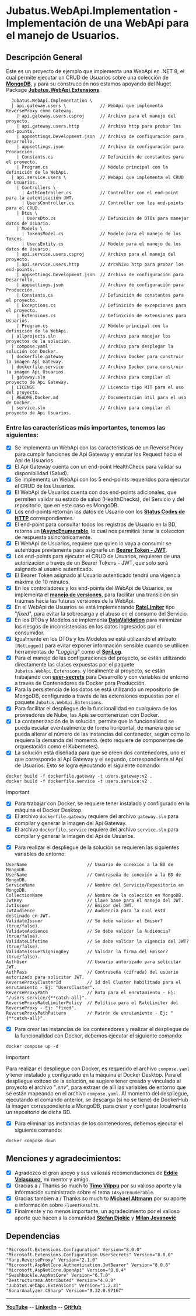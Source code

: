 # Jubatus.WebApi.Implementation - Implementación de una WebApi para el manejo de Usuarios.

## Descripción General

Este es un proyecto de ejemplo que implementa una WebApi en .NET 8, el cual permite ejecutar un CRUD de Usuarios sobre una colección de [**MongoDB**](https://www.mongodb.com), y para su construcción nos estamos apoyando del Nuget Package [**Jubatus.WebApi.Extensions**](https://www.nuget.org/packages/Jubatus.WebApi.Extensions/).

```
  Jubatus.WebApi.Implementation \
  | api.gateway.users \             // WebApi que implementa ReverseProxy como Gateway.
    | api.gateway.users.csproj      // Archivo para el manejo del proyecto.
    | api.gateway.users.http        // Archivo http para probar los end-points.
    | appsettings.Development.json  // Archivo de configuración para Desarrollo.
    | appsettings.json              // Archivo de configuración para Producción.
    | Constants.cs                  // Definición de constantes para el proyecto.
    | Program.cs                    // Módulo principal con la definición de la WebApi.
  | api.service.users \             // WebApi que implementa el CRUD de Usuarios.
    | Controllers \
      | AuthController.cs           // Controller con el end-point para la autenticación JWT.
      | UsersController.cs          // Controller con los end-points para el CRUD.
    | Dtos \
      | UsersDto.cs                 // Definición de DTOs para manejar datos de Usuario.
    | Models \
      | TokensModel.cs              // Modelo para el manejo de los Tokens.
      | UsersEntity.cs              // Modelo para el manejo de los datos de Usuario.
    | api.service.users.csproj      // Archivo para el manejo del proyecto.
    | api.service.users.http        // Arcvhivo http para probar los end-points.
    | appsettings.Development.json  // Archivo de configuración para Desarrollo.
    | appsettings.json              // Archivo de configuración para Producción.
    | Constants.cs                  // Definición de constantes para el proyecto.
    | Exceptions.cs                 // Definición de excepciones para el proyecto.
    | Extensions.cs                 // Definición de extensiones para Usuarios.
    | Program.cs                    // Módulo principal con la definición de la WebApi.
  | allprojects.sln                 // Archivo para manejar los proyectos de la solución.
  | compose.yaml                    // Archivo para desplegar la solución con Docker.
  | dockerfile.gateway              // Archivo Docker para construir la imagen Api Gateway.
  | dockerfile.service              // Archivo Docker para construir la imagen Api Usuarios.
  | gateway.sln                     // Archivo para compilar el proyecto de Api Gateway.
  | LICENSE                         // Licencia tipo MIT para el uso del proyecto.
  | README.Docker.md                // Documentación útil para el uso de Docker.
  | service.sln                     // Archivo para compilar el proyecto de Api Usuarios.    
```

### Entre las características más importantes, tenemos las siguientes:

- [x]  Se implementa un WebApi con las características de un ReverseProxy para cumplir funciones de Api Gateway y enrutar los Request hacia el Api de Usuarios.
- [x]  El Api Gateway cuenta con un end-point HealthCheck para validar su disponibilidad (Salud).
- [x]  Se implementa un WebApi con los 5 end-points requeridos para ejecutar el CRUD de los Usuarios.
- [x]  El WebApi de Usuarios cuenta con dos end-points adicionales, que permiten validar su estado de salud (HealthChecks), del Servicio y del repositorio, que en este caso es MongoDB.
- [x]  Los end-points retornan los datos de Usuario con los [**Status Codes de HTTP**](https://www.restapitutorial.com/httpstatuscodes) correspondientes.
- [x]  El end-point para consultar todos los registros de Usuario en la BD, retorna un [**IAsyncEnumerable**](https://www.milanjovanovic.tech/blog/csharp-yield-return-statement#working-with-iasyncenumerable), lo cual nos permitirá iterar la colección de respuesta asincrónicamente.
- [x]  El WebApi de Usuarios, requiere que quien lo vaya a consumir se autentique previamente para asignarle un [**Bearer Token - JWT**](https://jwt.io/introduction).
- [x]  Los end-points para ejecutar el CRUD de Usuarios, requieren de una autorizacion a través de un Bearer Tokens - JWT, que solo será asignado al usuario autenticado.
- [x]  El Bearer Token asignado al Usuario autenticado tendrá una vigencia máxima de 10 minutos.
- [x]  En los controladores y los end-points del WebApi de Usuarios, se implementa el [**manejo de versiones**](https://weblogs.asp.net/ricardoperes/asp-net-core-api-versioning), para facilitar una transición sin traumas hacia las futuras versiones de la WebApi.
- [x]  En el WebApi de Usuarios se está implementando [**RateLimiter**](https://learn.microsoft.com/en-us/dotnet/api/system.threading.ratelimiting.ratelimiter?view=aspnetcore-8.0) tipo "*fixed*", para evitar la sobrecarga y el abuso en el consumo del Servicio.
- [x]  En los DTOs y Modelos se implementa [**DataValidation**](https://learn.microsoft.com/en-us/aspnet/mvc/overview/older-versions-1/models-data/validation-with-the-data-annotation-validators-cs) para minimizar los riesgos de inconsistencias en los datos ingresados por el consumidor.
- [x]  Igualmente en los DTOs y los Modelos se está utilizando el atributo `[NotLogged]` para evitar exponer información sensible cuando se utilicen herramientas de "*Logging*" como el [**SeriLog**](https://serilog.net/).
- [x]  Para el manejo de las configuraciones del proyecto, se están utilizando directamente las clases expuestas por el paquete `Jubatus.WebApi.Extensions`. y localmente al proyecto, se están trabajando con [**user-secrets**](https://learn.microsoft.com/en-us/aspnet/core/security/app-secrets?view=aspnetcore-8.0&tabs=linux) para Desarrollo y con variables de entorno a través de Contenedores de Docker para Producción.
- [x]  Para la persistencia de los datos se está utilizando un repositorio de MongoDB, configurado a través de las extensiones expuestas por el paquete `Jubatus.WebApi.Extensions`.
- [x]  Para facilitar el despliegue de la funcionallidad en cualquiera de los proveedores de Nube, las Apis se contenerizan con Docker.
- [x]  La contenerización de la solución, permite que la funcionalidad se pueda escalar eventualmente de forma horizontal, de manera que se pueda alterar el número de las instancias del contenedor, según como lo requiera la demanda del momento. (esto requiere de componentes de orquestación como el Kubernetes).
- [x] La solución está diseñada para que se creen dos contenedores, uno el que corresponde al Api Gateway y el segundo, correspondiente al Api de Usuarios. Esto se logra ejecutando el siguiente comando:

```
docker build -f dockerfile.gateway -t users.gateway:v2 .
docker build -f dockerfile.service -t users.service:v2 .
```

> [!IMPORTANT]
> - [x]  Para trabajar con Docker, se requiere tener instalado y configurado en la máquina el Docker Desktop.
> - [x]  El archivo `dockerfile.gateway` requiere del archivo `gateway.sln` para compilar y generar la imagen del Api Gateway.
> - [x]  El archivo `dockerfile.service` requiere del archivo `service.sln` para compilar y generar la imagen del Api de Usuarios. 

- [x]  Para realizar el despliegue de la solución se requieren las siguientes variables de entorno:

```
UserName                       // Usuario de conexión a la BD de MongoDB.
UserName                       // Contraseña de conexión a la BD de MongoDB.
ServiceName                    // Nombre del Servicio/Repositorio en MongoDB.
CollectionName                 // Nombre de la colección en MongoDB.
JwtKey                         // Llave base para el manejo del JWT.
JwtIssuer                      // Emisor del JWT.
JwtAudience                    // Audiencia para la cual está destinado en JWT.
ValidateIssuer                 // Se debe validar el Emisor? (true/false).
ValidateAudience               // Se debe validar la Audiencia? (true/false).
ValidateLifetime               // Se debe validar la vigencia del JWT? (true/false).
ValidateIssuerSigningKey       // Validar la firma del Emisor? (true/false).
AuthUser                       // Usuario autorizado para solicitar JWT.
AuthPass                       // Contraseña (cifrada) del usuario autorizado para solicitar JWT.
ReverseProxyClusterId          // Id del Cluster habilitado para el enrutamiento - Ej: "UsersCluster".
ReverseProxyPath               // Ruta para el enrutamiento - Ej: "/users-service/{**catch-all}".
ReverseProxyRateLimiterPolicy  // Política para el RateLimiter del ReverseProxy - Ej: "fixed".
ReverseProxyPathPattern        // Patrón de enrutamiento - Ej: "{**catch-all}".
```

- [x]  Para crear las instancias de los contenedores y realizar el despliegue de la funcionalidad con Docker, debemos ejecutar el siguiente comando:

```
docker compose up -d
```

> [!IMPORTANT]
> Para realizar el despliegue con Docker, es requerido el archivo `compose.yaml` y tener instalado y configurado en la máquina el Docker Desktop.
> Para el despliegue exitoso de la solución, se sugiere tener creado y vinculado al proyecto el archivo "*.env*", para extraer de allí las variables de entorno que se están mapeando en el archivo `compose.yaml`.
> Al momento del despliegue, ejecutando el comando anterior, se descarga (si no se tiene) de DockerHub la imagen correspondiente a MongoDB, para crear y configurar localmente un repositorio de dicha BD.

- [x]  Para eliminar las instancias de los contenedores, debemos ejecutar el siguiente comando:

```
docker compose down
```

## Menciones y agradecimientos:

- [x]  Agradezco el gran apoyo y sus valiosas recomendaciones de [**Eddie Velasquez**](https://github.com/eddievelasquez), mi mentor y amigo.
- [x]  Gracias a / Thanks so much to [**Timo Vilppu**](https://github.com/vilppu) por su valioso aporte y la información suministrada sobre el tema `IAsyncEnumerable`.
- [x]  Gracias tambien a / Thanks so much to [**Michael Altmann**](https://github.com/altmann) por su aporte e información sobre `FluentResults`.
- [x]  Finalmente y no menos importante, un agradecimiento por el valioso aporte que hacen a la comunidad [**Stefan Djokic**](https://thecodeman.net/) y [**Milan Jovanović**](https://www.milanjovanovic.tech/)

## Dependencias

```
"Microsoft.Extensions.Configuration" Version="8.0.0"
"Microsoft.Extensions.Configuration.UserSecrets" Version="8.0.0"
"Yarp.ReverseProxy" Version="2.1.0"
"Microsoft.AspNetCore.Authentication.JwtBearer" Version="8.0.8"
"Microsoft.AspNetCore.OpenApi" Version="8.0.4"
"Swashbuckle.AspNetCore" Version="6.7.0"
"Destructurama.Attributed" Version="4.0.0"
"Jubatus.WebApi.Extensions" Version="1.2.31"
"SonarAnalyzer.CSharp" Version="9.32.0.97167"
```

---------

[**YouTube**](https://www.youtube.com/@hectorgomez-backend-dev/featured) -- 
[**LinkedIn**](https://www.linkedin.com/in/hectorgomez-backend-dev/) -- 
[**GitHub**](https://github.com/MoonDoDev/Jubatus.WebApi.Implementation)

